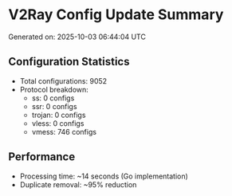 # V2Ray Config Update Summary
Generated on: 2025-10-03 06:44:04 UTC

## Configuration Statistics
- Total configurations: 9052
- Protocol breakdown:
  - ss: 0 configs
  - ssr: 0 configs
  - trojan: 0 configs
  - vless: 0 configs
  - vmess: 746 configs

## Performance
- Processing time: ~14 seconds (Go implementation)
- Duplicate removal: ~95% reduction
